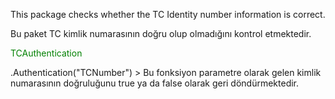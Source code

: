 This package checks whether the TC Identity number information is correct.

Bu paket TC kimlik numarasının doğru olup olmadığını kontrol etmektedir. 

<p style="color:green;">TCAuthentication</p> .Authentication("TCNumber")
> Bu fonksiyon parametre olarak gelen kimlik numarasının doğruluğunu true ya da false olarak geri döndürmektedir. 

